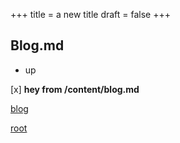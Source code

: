 +++
title = a new title
draft = false
+++

## Blog.md

* up

[x] **hey from /content/blog.md**

[blog](/content/index.html)

[root](/index.html)
